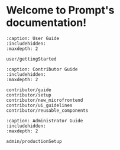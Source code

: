 <!-- 
Prompt documentation master file, created by sphinx-quickstart on Tue Jan 28 17:14:36 2025.
You can adapt this file completely to your liking, but it should at least
contain the root `toctree` directive.
-->

# Welcome to Prompt's documentation!

```{toctree}
:caption: User Guide
:includehidden:
:maxdepth: 2

user/gettingStarted
```

```{toctree}
:caption: Contributor Guide
:includehidden:
:maxdepth: 2

contributor/guide
contributor/setup
contributor/new_microfrontend
contributor/ui_guidelines
contributor/reusable_components
```

```{toctree}
:caption: Administrator Guide
:includehidden:
:maxdepth: 2

admin/productionSetup
```

